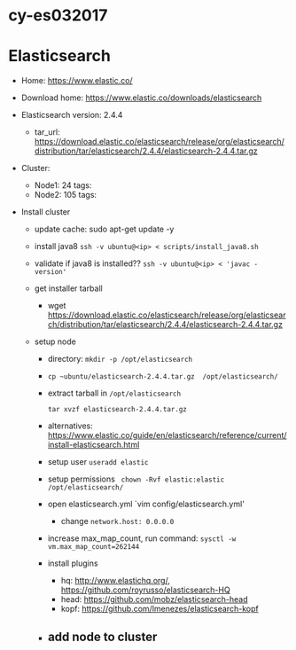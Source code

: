 # cy-es032017


# Elasticsearch
  - Home: https://www.elastic.co/
  - Download home: https://www.elastic.co/downloads/elasticsearch
  - Elasticsearch version: 2.4.4
    - tar_url: https://download.elastic.co/elasticsearch/release/org/elasticsearch/distribution/tar/elasticsearch/2.4.4/elasticsearch-2.4.4.tar.gz

  - Cluster:
    - Node1: 24
      tags:
    - Node2: 105
      tags:

  - Install cluster
    - update cache: sudo apt-get update -y
    - install java8
      `ssh -v ubuntu@<ip> < scripts/install_java8.sh`
    - validate if java8 is installed??
        `ssh -v ubuntu@<ip> < 'javac -version'`
    - get installer tarball
      - wget https://download.elastic.co/elasticsearch/release/org/elasticsearch/distribution/tar/elasticsearch/2.4.4/elasticsearch-2.4.4.tar.gz

    - setup node
      - directory: `mkdir -p /opt/elasticsearch`
      - `cp ~ubuntu/elasticsearch-2.4.4.tar.gz  /opt/elasticsearch/`
      - extract tarball in `/opt/elasticsearch`
        ```
        tar xvzf elasticsearch-2.4.4.tar.gz
        ```
      - alternatives: https://www.elastic.co/guide/en/elasticsearch/reference/current/install-elasticsearch.html
      - setup user `useradd elastic`
      - setup permissions ` chown -Rvf elastic:elastic /opt/elasticsearch/`
      - open elasticsearch.yml `vim config/elasticsearch.yml'
        - change `network.host: 0.0.0.0`

      - increase max_map_count, run command: `sysctl -w vm.max_map_count=262144`

      - install plugins
        - hq: http://www.elastichq.org/, https://github.com/royrusso/elasticsearch-HQ
        - head: https://github.com/mobz/elasticsearch-head
        - kopf: https://github.com/lmenezes/elasticsearch-kopf

      - add node to cluster
        - 
